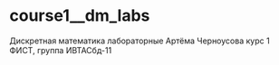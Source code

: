 # course1__dm_labs
Дискретная математика лабораторные Артёма Черноусова курс 1 ФИСТ, группа ИВТАСбд-11
